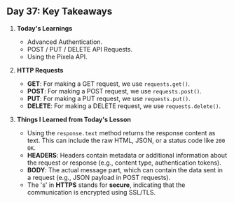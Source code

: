 ## Day 37: Key Takeaways

1. **Today's Learnings**  
   - Advanced Authentication.
   - POST / PUT / DELETE API Requests.
   - Using the Pixela API.

2. **HTTP Requests**
   - **GET**: For making a GET request, we use `requests.get()`.
   - **POST**: For making a POST request, we use `requests.post()`.
   - **PUT**: For making a PUT request, we use `requests.put()`.
   - **DELETE**: For making a DELETE request, we use `requests.delete()`.

3. **Things I Learned from Today's Lesson**
   - Using the `response.text` method returns the response content as text. This can include the raw HTML, JSON, or a status code like `200 OK`.
   - **HEADERS**: Headers contain metadata or additional information about the request or response (e.g., content type, authentication tokens).
   - **BODY**: The actual message part, which can contain the data sent in a request (e.g., JSON payload in POST requests).
   - The 's' in **HTTPS** stands for **secure**, indicating that the communication is encrypted using SSL/TLS.